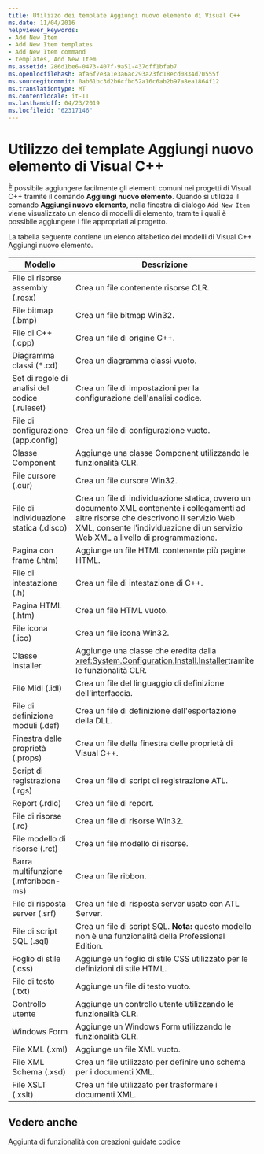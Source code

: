 ```yaml
---
title: Utilizzo dei template Aggiungi nuovo elemento di Visual C++
ms.date: 11/04/2016
helpviewer_keywords:
- Add New Item
- Add New Item templates
- Add New Item command
- templates, Add New Item
ms.assetid: 286d1be6-0473-407f-9a51-437dff1bfab7
ms.openlocfilehash: afa6f7e3a1e3a6ac293a23fc18ecd0834d70555f
ms.sourcegitcommit: 0ab61bc3d2b6cfbd52a16c6ab2b97a8ea1864f12
ms.translationtype: MT
ms.contentlocale: it-IT
ms.lasthandoff: 04/23/2019
ms.locfileid: "62317146"
---
```

# <a name="using-visual-c-add-new-item-templates"></a>Utilizzo dei template Aggiungi nuovo elemento di Visual C++

È possibile aggiungere facilmente gli elementi comuni nei progetti di Visual C++ tramite il comando **Aggiungi nuovo elemento**. Quando si utilizza il comando **Aggiungi nuovo elemento**, nella finestra di dialogo `Add New Item` viene visualizzato un elenco di modelli di elemento, tramite i quali è possibile aggiungere i file appropriati al progetto.

La tabella seguente contiene un elenco alfabetico dei modelli di Visual C++ Aggiungi nuovo elemento.

|Modello|Descrizione|
|--------------|-----------------|
|File di risorse assembly (.resx)|Crea un file contenente risorse CLR.|
|File bitmap (.bmp)|Crea un file bitmap Win32.|
|File di C++ (.cpp)|Crea un file di origine C++.|
|Diagramma classi (*.cd)|Crea un diagramma classi vuoto.|
|Set di regole di analisi del codice (.ruleset)|Crea un file di impostazioni per la configurazione dell'analisi codice.|
|File di configurazione (app.config)|Crea un file di configurazione vuoto.|
|Classe Component|Aggiunge una classe Component utilizzando le funzionalità CLR.|
|File cursore (.cur)|Crea un file cursore Win32.|
|File di individuazione statica (.disco)|Crea un file di individuazione statica, ovvero un documento XML contenente i collegamenti ad altre risorse che descrivono il servizio Web XML, consente l'individuazione di un servizio Web XML a livello di programmazione.|
|Pagina con frame (.htm)|Aggiunge un file HTML contenente più pagine HTML.|
|File di intestazione (.h)|Crea un file di intestazione di C++.|
|Pagina HTML (.htm)|Crea un file HTML vuoto.|
|File icona (.ico)|Crea un file icona Win32.|
|Classe Installer|Aggiunge una classe che eredita dalla <xref:System.Configuration.Install.Installer>tramite le funzionalità CLR.|
|File Midl (.idl)|Crea un file del linguaggio di definizione dell'interfaccia.|
|File di definizione moduli (.def)|Crea un file di definizione dell'esportazione della DLL.|
|Finestra delle proprietà (.props)|Crea un file della finestra delle proprietà di Visual C++.|
|Script di registrazione (.rgs)|Crea un file di script di registrazione ATL.|
|Report (.rdlc)|Crea un file di report.|
|File di risorse (.rc)|Crea un file di risorse Win32.|
|File modello di risorse (.rct)|Crea un file modello di risorse.|
|Barra multifunzione (.mfcribbon-ms)|Crea un file ribbon.|
|File di risposta server (.srf)|Crea un file di risposta server usato con ATL Server.|
|File di script SQL (.sql)|Crea un file di script SQL. **Nota:**  questo modello non è una funzionalità della Professional Edition.|
|Foglio di stile (.css)|Aggiunge un foglio di stile CSS utilizzato per le definizioni di stile HTML.|
|File di testo (.txt)|Aggiunge un file di testo vuoto.|
|Controllo utente|Aggiunge un controllo utente utilizzando le funzionalità CLR.|
|Windows Form|Aggiunge un Windows Form utilizzando le funzionalità CLR.|
|File XML (.xml)|Aggiunge un file XML vuoto.|
|File XML Schema (.xsd)|Crea un file utilizzato per definire uno schema per i documenti XML.|
|File XSLT (.xslt)|Crea un file utilizzato per trasformare i documenti XML.|

## <a name="see-also"></a>Vedere anche

[Aggiunta di funzionalità con creazioni guidate codice](../../ide/adding-functionality-with-code-wizards-cpp.md)
